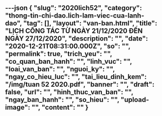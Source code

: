 ---json
{
    "slug": "2020lich52",
    "category": "thong-tin-chi-dao.lich-lam-viec-cua-lanh-dao",
    "tag": [],
    "layout": "van-ban.html",
    "title": "LỊCH CÔNG TÁC TỪ NGÀY 21/12/2020 ĐẾN NGÀY 27/12/2020",
    "description": "",
    "date": "2020-12-21T08:31:00.000Z",
    "so": "",
    "permalink": true,
    "trich_yeu": "",
    "co_quan_ban_hanh": "",
    "linh_vuc": "",
    "loai_van_ban": "",
    "nguoi_ky": "",
    "ngay_co_hieu_luc": "",
    "tai_lieu_dinh_kem": "/img/tuan 52 2020.pdf",
    "banner": "",
    "draft": false,
    "url": "",
    "hinh_thuc_van_ban": "",
    "ngay_ban_hanh": "",
    "so_hieu": "",
    "upload-image": "",
    "__content__": ""
}
---
